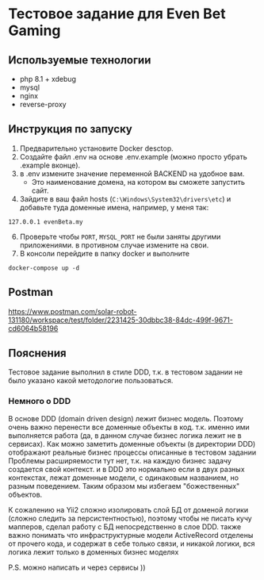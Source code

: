 # Тестовое задание для Even Bet Gaming

## Используемые технологии
- php 8.1 + xdebug
- mysql
- nginx
- reverse-proxy
## Инструкция по запуску
1.  Предварительно установите Docker desctop.
3.  Создайте файл .env на основе .env.example (можно просто убрать .example вконце).
4.  в .env измените значение переменной BACKEND  на удобное вам.
    -   Это наименование домена, на котором вы сможете запустить сайт.
5.  Зайдите в ваш файл hosts (`C:\Windows\System32\drivers\etc`) и добавьте туда доменные имена, например, у меня так:
```
127.0.0.1 evenBeta.my
```
6. Проверьте чтобы `PORT`, `MYSQL_PORT` не были заняты другими приложениями. в противном случае измените на свои.
7. В консоли перейдите в папку docker и выполните
```
docker-compose up -d
```
## Postman
https://www.postman.com/solar-robot-131180/workspace/test/folder/2231425-30dbbc38-84dc-499f-9671-cd6064b58196

## Пояснения
Тестовое задание выполнил в стиле DDD, т.к. в тестовом задании не было указано какой методологие пользоваться.

### Немного о DDD
В основе DDD (domain driven design) лежит бизнес модель. Поэтому очень важно перенести все доменные объекты в код. 
т.к. именно ими выполняется работа (да, в данном случае бизнес логика лежит не в сервисах). 
Как можно заметить доменные объекты (в директории DDD) отображают реальные бизнес процессы описанные в тестовом задании 
Проблемы расширяемости тут нет, т.к. на каждую бизнес задачу создается свой контекст. и в DDD 
это нормально если в двух разных контекстах, лежат доменные модели, с одинаковым названием, но разным поведением. 
Таким образом мы избегаем "божественных" объектов.

К сожалению на Yii2 сложно изолировать слой БД от доменой логики (сложно следить за персистентностью), поэтому чтобы не 
писать кучу мапперов, сделал работу с БД непосредственно в слое DDD. также важно понимать что инфраструктурные модели
ActiveRecord отделены от прочего кода, и содержат в себе только связи, и никакой логики, вся логика лежит только 
в доменных бизнес моделях

P.S. можно написать и через сервисы )) 
